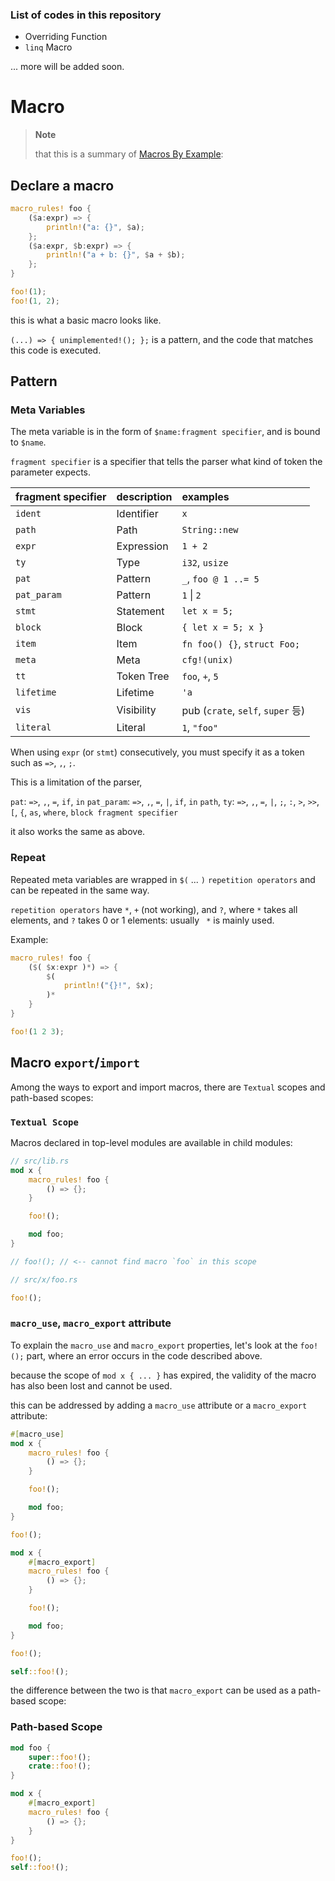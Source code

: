 ### List of codes in this repository

-   Overriding Function
-   `linq` Macro

... more will be added soon.

# Macro

> **Note**
> 
> that this is a summary of [Macros By Example](https://doc.rust-lang.org/reference/macros-by-example.html):

## Declare a macro

```rust
macro_rules! foo {
    ($a:expr) => {
        println!("a: {}", $a);
    };
    ($a:expr, $b:expr) => {
        println!("a + b: {}", $a + $b);
    };
}

foo!(1);
foo!(1, 2);
```

this is what a basic macro looks like.

`(...) => { unimplemented!(); };` is a pattern, and the code that matches this code is executed.

## Pattern

### Meta Variables

The meta variable is in the form of `$name:fragment specifier`, and is bound to `$name`.

`fragment specifier` is a specifier that tells the parser what kind of token the parameter expects.

| fragment specifier | description | examples                          |
| :----------------- | ----------- | :-------------------------------- |
| `ident`            | Identifier  | `x`                               |
| `path`             | Path        | `String::new`                     |
| `expr`             | Expression  | `1 + 2`                           |
| `ty`               | Type        | `i32`, `usize`                    |
| `pat`              | Pattern     | `_`, `foo @ 1 ..= 5`              |
| `pat_param`        | Pattern     | `1` &#124; `2`                    |
| `stmt`             | Statement   | `let x = 5;`                      |
| `block`            | Block       | `{ let x = 5; x }`                |
| `item`             | Item        | `fn foo() {}`, `struct Foo;`      |
| `meta`             | Meta        | `cfg!(unix)`                      |
| `tt`               | Token Tree  | `foo`, `+`, `5`                   |
| `lifetime`         | Lifetime    | `'a`                              |
| `vis`              | Visibility  | pub (`crate`, `self`, `super` 등) |
| `literal`          | Literal     | `1`, `"foo"`                      |

When using `expr` (or `stmt`) consecutively, you must specify it as a token such as `=>`, `,`, `;`.

This is a limitation of the parser,

`pat`: `=>`, `,`, `=`, `if`, `in`
`pat_param`: `=>`, `,`, `=`, `|`, `if`, `in`
`path`, `ty`: `=>`, `,`, `=`, `|`, `;`, `:`, `>`, `>>`, `[`, `{`, `as`, `where`, `block fragment specifier`

it also works the same as above.

### Repeat

Repeated meta variables are wrapped in `$(` ... `)` `repetition operators` and can be repeated in the same way.

`repetition operators` have `*`, `+` (not working), and `?`, where `*` takes all elements, and `?` takes 0 or 1 elements: usually ` *` is mainly used.

Example:

```rust
macro_rules! foo {
    ($( $x:expr )*) => {
        $(
            println!("{}!", $x);
        )*
    }
}

foo!(1 2 3);
```

## Macro `export`/`import`

Among the ways to export and import macros, there are `Textual` scopes and path-based scopes:

### `Textual Scope`

Macros declared in top-level modules are available in child modules:

```rust
// src/lib.rs
mod x {
    macro_rules! foo {
        () => {};
    }

    foo!();

    mod foo;
}

// foo!(); // <-- cannot find macro `foo` in this scope
```

```rust
// src/x/foo.rs

foo!();
```

### `macro_use`, `macro_export` attribute

To explain the `macro_use` and `macro_export` properties, let's look at the `foo!();` part, where an error occurs in the code described above.

because the scope of `mod x { ... }` has expired, the validity of the macro has also been lost and cannot be used.

this can be addressed by adding a `macro_use` attribute or a `macro_export` attribute:

```rust
#[macro_use]
mod x {
    macro_rules! foo {
        () => {};
    }

    foo!();

    mod foo;
}

foo!();
```

```rust
mod x {
    #[macro_export]
    macro_rules! foo {
        () => {};
    }

    foo!();

    mod foo;
}

foo!();

self::foo!();
```

the difference between the two is that `macro_export` can be used as a path-based scope:

### Path-based Scope

```rust
mod foo {
    super::foo!();
    crate::foo!();
}

mod x {
    #[macro_export]
    macro_rules! foo {
        () => {};
    }
}

foo!();
self::foo!();
```
